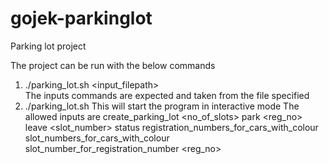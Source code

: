 # gojek-parkinglot
Parking lot project

The project can be run with the below commands 
1. ./parking_lot.sh <input_filepath>  
   The inputs commands are expected and taken from the file specified
2. ./parking_lot.sh 
   This will start the program in interactive mode
   The allowed inputs are 
   create_parking_lot <no_of_slots>
   park <reg_no> <color>
   leave <slot_number>
   status
   registration_numbers_for_cars_with_colour <colour>
   slot_numbers_for_cars_with_colour <colour>
   slot_number_for_registration_number <reg_no>
